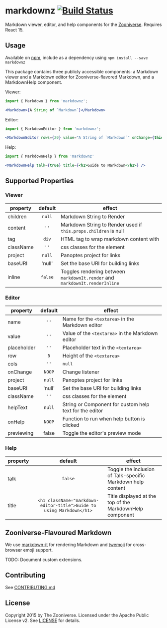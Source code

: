 # markdownz [![Build Status](https://travis-ci.org/zooniverse/markdownz.svg?branch=master)](https://travis-ci.org/zooniverse/markdownz)

Markdown viewer, editor, and help components for the [Zooniverse](https://www.zooniverse.org). Requires React 15.

## Usage

Available on [npm](http://npmjs.com), include as a dependency using `npm install --save markdownz`

This package contains three publicly accessible components: a Markdown viewer and a Markdown editor for Zooniverse-flavored Markdown, and a MarkdownHelp component.

Viewer:

```jsx
import { Markdown } from 'markdownz';

<Markdown>{A String of `Markdown`}</Markdown>
```

Editor:

```jsx
import { MarkdownEditor } from 'markdownz';

<MarkdownEditor rows={20} value="A String of `Markdown`" onChange={this.handleMarkdownChange} />
```

Help:

```jsx
import { MarkdownHelp } from 'markdownz'

<MarkdownHelp talk={true} title={<h1>Guide to Markdown</h1>} />
```

## Supported Properties

### Viewer

| property | default | effect |
|----------|:-------:|--------|
| children  | `null` | Markdown String to Render |
| content | `''` | Markdown String to Render used if `this.props.children` is null |
| tag | `div` | HTML tag to wrap markdown content with |
| className | `''` | css classes for the element |
| project | `null` | Panoptes project for links |
| baseURI | 'null' | Set the base URI for building links |
| inline | `false` | Toggles rendering between `markdownIt.render` and `markdownIt.renderInline`

### Editor

| property | default | effect |
|----------|:-------:|--------|
| name | `''` | Name for the `<textarea>` in the Markdown editor |
| value | `''` | Value of the `<textarea>` in the Markdown editor |
| placeholder | `''` | Placeholder text in the `<textarea>` |
| row | `5` | Height of the `<textarea>` |
| cols | `''` | `null` | Width of `<textarea>` |
| onChange | `NOOP` | Change listener |
| project | `null` | Panoptes project for links |
| baseURI | 'null' | Set the base URI for building links |
| className | `''` | css classes for the element |
| helpText | `null` | String or Component for custom help text for the editor |
| onHelp   | `NOOP` | Function to run when help button is clicked |
| previewing   | false | Toggle the editor's preview mode |

### Help

| property | default | effect |
|----------|:-------:|--------|
| talk | `false`| Toggle the inclusion of Talk-specific Markdown help content |
| title | `<h1 className="markdown-editor-title">Guide to using Markdown</h1>` | Title displayed at the top of the MarkdownHelp component |

## Zooniverse-Flavoured Markdown

We use [markdown-it](https://github.com/markdown-it/markdown-it) for rendering Markdown and [twemoji](https://github.com/twitter/twemoji) for cross-browser emoji support.

TODO: Document custom extensions.

## Contributing

See [CONTRIBUTING.md](https://github.com/zooniverse/markdownz/tree/master/CONTRIBUTING.md)

## License

Copyright 2015 by The Zooniverse. Licensed under the Apache Public License v2. See [LICENSE](https://github.com/zooniverse/markdownz/tree/master/LICENSE) for details.
